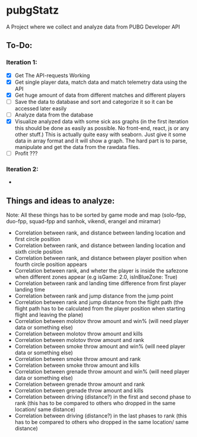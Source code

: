 # pubgStatz

A Project where we collect and analyze data from PUBG Developer API

## To-Do:
### Iteration 1: 
- [x] Get The API-requests Working
- [x] Get single player data, match data and match telemetry data using the API
- [x] Get huge amount of data from different matches and different players
- [ ] Save the data to database and sort and categorize it so it can be accessed later easily
- [ ] Analyze data from the database 
- [x] Visualize analyzed data with some sick ass graphs (in the first iteration this should be done as easily as possible. No front-end, react, js or any other stuff.) This is actually quite easy with seaborn. Just give it some data in array format and it will show a graph. The hard part is to parse, manipulate  and get the data from the rawdata files.
- [ ] Profit ???

### Iteration 2: 
-




## Things and ideas to analyze:
Note: All these things has to be sorted by game mode and map (solo-fpp, duo-fpp, squad-fpp and sanhok, vikendi, erangel and miramar) 
* Correlation between rank, and distance between landing location and first circle position
* Correlation between rank, and distance between landing location and sixth circle position
* Correlation between rank, and distance between player position when fourth circle position appears
* Correlation between rank, and wheter the player is inside the safezone when different zones appear (e.g isGame: 2.0, isInBlueZone: True)
* Correlation between rank and landing time difference from first player landing time
* Correlation between rank and jump distance from the jump point
* Correlation between rank and jump distance from the flight path (the flight path has to be calculated from the player position when starting flight and leaving the plane)
* Correlation between molotov throw amount and win% (will need player data or something else)
* Correlation between molotov throw amount and kills
* Correlation between molotov throw amount and rank
* Correlation between smoke throw amount and win% (will need player data or something else)
* Correlation between smoke throw amount and rank
* Correlation between smoke throw amount and kills
* Correlation between grenade throw amount and win% (will need player data or something else)
* Correlation between grenade throw amount and rank
* Correlation between grenade throw amount and kills
* Correlation between driving (distance?) in the first and second phase to rank (this has to be compared to others who dropped in the same location/ same distance)
* Correlation between driving (distance?) in the last phases to rank (this has to be compared to others who dropped in the same location/ same distance)



